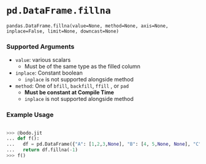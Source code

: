 # `pd.DataFrame.fillna`


`pandas.DataFrame.fillna(value=None, method=None, axis=None, inplace=False, limit=None, downcast=None)`

### Supported Arguments


- `value`: various scalars
    - Must be of the same type as the filled column
- `inplace`: Constant boolean
    - `inplace` is not supported alongside method
- `method`: One of `bfill`, `backfill`, `ffill` , or `pad`
    - **Must be constant at Compile Time**
    - `inplace` is not supported alongside method

### Example Usage

```py

>>> @bodo.jit
... def f():
...   df = pd.DataFrame({"A": [1,2,3,None], "B": [4, 5,None, None], "C": [6, None, None, None]})
...   return df.fillna(-1)
>>> f()
```

